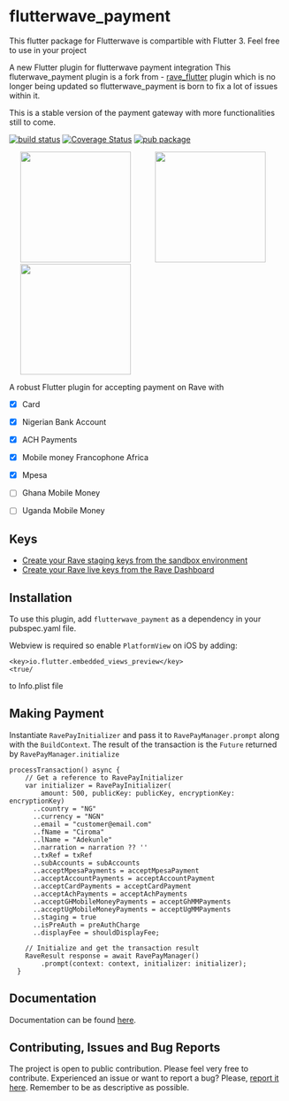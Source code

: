 # flutterwave_payment

This flutter package for Flutterwave is compartible with Flutter 3. Feel free to use in your project

A new Flutter plugin for flutterwave payment integration
This fluterwave_payment plugin is a fork from - [rave_flutter](https://pub.dev/packages/rave_flutter) plugin which is no longer being updated so flutterwave_payment is born to fix a lot of issues within it. 

This is a stable version of the payment gateway with more functionalities still to come.



[![build status](https://img.shields.io/github/workflow/status/wilburt/rave_flutter/Build%20and%20Test)](https://github.com/Milimeter/flutterwave_payment/actions?query=Build+and+test)
[![Coverage Status](https://coveralls.io/repos/github/wilburt/rave_flutter/badge.svg?branch=master)](https://github.com/Milimeter/flutterwave_payment?branch=master)
[![pub package](https://img.shields.io/pub/v/rave_flutter.svg)](https://pub.dartlang.org/packages/flutterwave_payment)

<p>
    <img src="https://raw.githubusercontent.com/wilburt/rave_flutter/master/screenshots/payment_methods.png" width="200px" height="auto" hspace="20"/>
    <img src="https://raw.githubusercontent.com/wilburt/rave_flutter/master/screenshots/card_payment.png" width="200px" height="auto" hspace="20"/>
    <img src="https://raw.githubusercontent.com/wilburt/rave_flutter/master/screenshots/nigerian_bank_payment.png" width="200px" height="auto" hspace="20"/>
</p>


A robust Flutter plugin for accepting payment on Rave with
- [x] Card
- [x] Nigerian Bank Account
- [x] ACH Payments
- [x] Mobile money Francophone Africa
- [x] Mpesa
- [ ] Ghana Mobile Money
- [ ] Uganda Mobile Money


## Keys
- [Create your Rave staging keys from the sandbox environment](https://flutterwavedevelopers.readme.io/blog/how-to-get-your-staging-keys-from-the-rave-sandbox-environment)
- [Create your Rave live keys from the Rave Dashboard](https://flutterwavedevelopers.readme.io/blog/how-to-get-your-live-keys-from-the-rave-dashboard)


## Installation
To use this plugin, add `flutterwave_payment` as a dependency in your pubspec.yaml file.

Webview is required so enable `PlatformView` on iOS by adding:

```
<key>io.flutter.embedded_views_preview</key>
<true/
```
to Info.plist file

## Making Payment
Instantiate `RavePayInitializer` and pass it to `RavePayManager.prompt` along
with the `BuildContext`. The result of the transaction is the `Future` 
returned by `RavePayManager.initialize`

```
processTransaction() async {
    // Get a reference to RavePayInitializer
    var initializer = RavePayInitializer(
        amount: 500, publicKey: publicKey, encryptionKey: encryptionKey)
      ..country = "NG"
      ..currency = "NGN"
      ..email = "customer@email.com"
      ..fName = "Ciroma"
      ..lName = "Adekunle"
      ..narration = narration ?? ''
      ..txRef = txRef
      ..subAccounts = subAccounts
      ..acceptMpesaPayments = acceptMpesaPayment
      ..acceptAccountPayments = acceptAccountPayment
      ..acceptCardPayments = acceptCardPayment
      ..acceptAchPayments = acceptAchPayments
      ..acceptGHMobileMoneyPayments = acceptGhMMPayments
      ..acceptUgMobileMoneyPayments = acceptUgMMPayments
      ..staging = true
      ..isPreAuth = preAuthCharge
      ..displayFee = shouldDisplayFee;

    // Initialize and get the transaction result
    RaveResult response = await RavePayManager()
        .prompt(context: context, initializer: initializer);
  }
 ```
 
## Documentation
Documentation can be found [here](https://pub.dev/documentation/rave_flutter/latest/rave_flutter/rave_flutter-library.html).
 
## Contributing, Issues and Bug Reports
The project is open to public contribution. Please feel very free to contribute.
Experienced an issue or want to report a bug? Please, [report it here](https://github.com/Milimeter/flutterwave_payment/issues). Remember to be as descriptive as possible.





